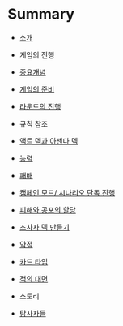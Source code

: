 # Summary

* [소개](README.md)

* 게임의 진행
 * [중요개념](KeyConcepts.md)
 * [게임의 준비](Game-Setup.md)
 * [라운드의 진행](Rounds.md)


* 규칙 참조
 * [액트 덱과 아젠다 덱](rulerefs/ActAndAgenda.md)
 * [능력](rulerefs/Abilities.md)
 * [패배](rulerefs/Elimination.md)
 * [캠페인 모드/ 시나리오 단독 진행](rulerefs/CampainStandalone.md)
 * [피해와 공포의 할당](rulerefs/DealingDamageAndHorror.md)
 * [조사자 덱 만들기](rulerefs/DeckBuilding.md)
 * [약점](rulerefs/Weakness.md)
 * [카드 타입](rulerefs/CardTypes.md)
 * [적의 대면](rulerefs/EnemyEngagement.md)


* 스토리
 * [탐사자들](investigators/README.md)

